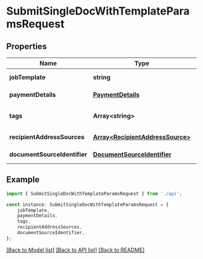 # SubmitSingleDocWithTemplateParamsRequest


## Properties

Name | Type | Description | Notes
------------ | ------------- | ------------- | -------------
**jobTemplate** | **string** |  | [default to undefined]
**paymentDetails** | [**PaymentDetails**](PaymentDetails.md) |  | [default to undefined]
**tags** | **Array&lt;string&gt;** |  | [optional] [default to undefined]
**recipientAddressSources** | [**Array&lt;RecipientAddressSource&gt;**](RecipientAddressSource.md) |  | [default to undefined]
**documentSourceIdentifier** | [**DocumentSourceIdentifier**](DocumentSourceIdentifier.md) |  | [default to undefined]

## Example

```typescript
import { SubmitSingleDocWithTemplateParamsRequest } from './api';

const instance: SubmitSingleDocWithTemplateParamsRequest = {
    jobTemplate,
    paymentDetails,
    tags,
    recipientAddressSources,
    documentSourceIdentifier,
};
```

[[Back to Model list]](../README.md#documentation-for-models) [[Back to API list]](../README.md#documentation-for-api-endpoints) [[Back to README]](../README.md)
